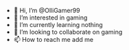 - 👋 Hi, I’m @OlliGamer99
- 👀 I’m interested in gaming
- 🌱 I’m currently learning nothing
- 💞️ I’m looking to collaborate on gaming
- 📫 How to reach me add me

<!---
OlliGamer99/OlliGamer99 is a ✨ special ✨ repository because its `README.md` (this file) appears on your GitHub profile.
You can click the Preview link to take a look at your changes.
--->
